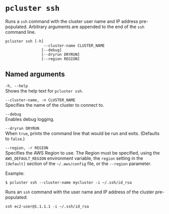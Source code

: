 # `pcluster ssh`<a name="pcluster.ssh-v3"></a>

Runs a `ssh` command with the cluster user name and IP address pre\-populated\. Arbitrary arguments are appended to the end of the `ssh` command line\.

```
pcluster ssh [-h]
                 --cluster-name CLUSTER_NAME
                [--debug]
                [--dryrun DRYRUN]
                [--region REGION]
```

## Named arguments<a name="pcluster-v3.ssh.namedargs"></a>

`-h, --help`  
Shows the help text for `pcluster ssh`\.

`--cluster-name, -n CLUSTER_NAME`  
Specifies the name of the cluster to connect to\.

`--debug`  
Enables debug logging\.

`--dryrun DRYRUN`  
When `true`, prints the command line that would be run and exits\. \(Defaults to `false`\.\)

`--region, -r REGION`  
Specifies the AWS Region to use\. The Region must be specified, using the `AWS_DEFAULT_REGION` environment variable, the `region` setting in the `[default]` section of the `~/.aws/config` file, or the `--region` parameter\.

Example:

```
$ pcluster ssh --cluster-name mycluster -i ~/.ssh/id_rsa
```

Runs an `ssh` command with the user name and IP address of the cluster pre\-populated:

```
ssh ec2-user@1.1.1.1 -i ~/.ssh/id_rsa
```